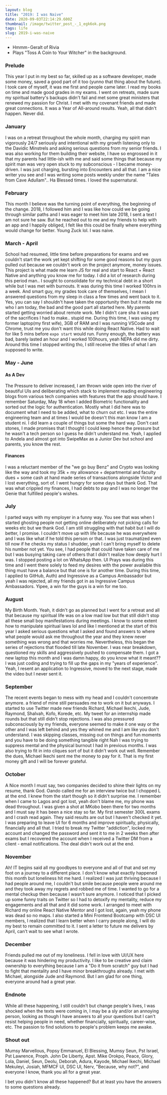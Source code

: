```yaml
---
layout: blog
title: "2019: I was Naive"
date: 2020-09-03T22:14:29.600Z
thumbnail: /image/twitter_post_-_1_egk6ok.png
tags: life
slug: 2019-i-was-naive
---
```

- Hmmm - Geralt of Rivia
- Plays "Toss A Coin to Your Witcher" in the background.

### Prelude

This year I put in my best so far, skilled up as a software developer, made some money, saved a good part of it too (yunno that thing about the future). I took care of myself, it was me first and people came later. I read my books on time and made good grades in my exams. I went on retreats, made sure my spiritual battery's backups didn't fail and met some great ministers that renewed my passion for Christ. I met with my covenant friends and made great connections. It was a Year of All-around results. Yeah, all that didn't happen. Never did.

### January

I was on a retreat throughout the whole month, charging my spirit man vigorously 24/7 seriously and intentional with my growth listening only to the Davidic Minstrels and asking serious questions from my senior friends. I was also working for them building their website, I have so engrossed in it that my parents had little-ish with me and said some things that because my spirit man was very open stuck to my subconscious - I became money-driven. I was just charging, bursting into Encounters and all that. I am a nice writer you see and I was writing some posts weekly under the name "Tales from Cave Adullam".. Ha Blessed times. I loved the supernatural.

### February

This month I believe was the turning point of everything, the beginning of the change. 2018, I followed him and I was like how could we be going through similar paths and I was eager to meet him late 2018, I sent a text I am not sure he saw. But he reached out to me and my friends to help with an app and I happily obliged, I felt like this could be finally where everything would change for better. Young Zuck lol. I was naive.

### March - April

School had resumed, little time before preparations for exams and we couldn't start the work yet kept shifting for some good reasons but my guys pulled out because we couldn't work on the project anymore, money issues. This project is what made me learn JS for real and start to React + React Native and anything you know me for today. I did a lot of research during this period man.. I sought to consolidate for my technical debt in a short while but I was met with burnouts. It was during this time I worked 100hrs in a week. And smart guy, my grades took care of themselves, I mean I answered questions from my sleep in class a few times and went back to it. Yes, you can say I shouldn't have taken the opportunity then but it made me who I am today, the bad and the good part all started here. My parents started getting worried about remote work. Me I didn't care sha it was part of the sacrifices I had to make.. stupid me. During this time, I was using my former laptop(my first wife), 3GB of RAM and I was running VSCode and Chrome, trust me you don't want this while doing React Native. Had to wait for like 5 mins before `expo start` would run. Funny enough, the battery was bad, barely lasted an hour and I worked 100hours, yeah NEPA did me dirty. Around this time I stopped writing tho, I still receive the titles of what I am supposed to write.

### May - June

#### As A Dev

The Pressure to deliver increased, I am thrown wide open into the river of beautiful UIs and deliberating which stack to implement reading engineering blogs from various tech companies with features that the app should have. I remember Saturday, May 18 when I added Biometric functionality and sorted out the logic for authentication. Mostly what I did here was to document what I need to be added, what to churn out etc. I was the entire engineering team and at times I would be doesn't this man know I am a student ni. I did learn a couple of things but some the hard way. Don't cast stones, I made promises that I thought I could keep hence the pressure but he wasn't a tech person so I guess he didn't understand me. Yeah, I applied to Andela and almost got into SwipeMax as a Junior Dev but school and parents, you know the rest.

#### Finances

I was a reluctant member of the "we go buy Benz" and Crypto was looking like the way and took my 35k + my allowance + departmental and faculty dues + some cash at hand made series of transactions alongside Victor and I lost everything, sort of. I went hungry for some days but thank God. That was what crippled my finances, I had debts to pay and I was no longer the Genie that fulfilled people's wishes.

### July

I parted ways with my employer in a funny way. You see that was when I started ghosting people not getting online deliberately not picking calls for weeks etc but we thank God. I am still struggling with that habit but I will do better, I promise. I couldn't move up with life because he was everywhere and I was like what if he told this person or that. I was just traumatized even till now if he checks my status I shudder, yeah I can't bring myself to delete his number not yet. You see, I had people that could have taken care of me but I was busying taking care of others that I didn't realize how deeply hurt I was. I stopped posting a lot on WhatsApp then. UI Prays was during this time and I went there solely to feed my desires with the power available this thing must have a balance but that one is for another time. During this time, I applied to GitHub, Auth) and Ingressive as a Campus Ambassador but yeah I was rejected, all my friends got in as Ingressive Campus Ambassadors. Yipee, a win for the guys is a win for me too.

### August

My Birth Month. Yeah, it didn't go as planned but I went for a retreat and all that because my spiritual life was on a low mad low but that still didn't stop all these small boy manifestations during meetings. I know to some extent how to manipulate spiritual laws lol and like I mentioned at the start of this year I asked serious questions what I asked and found answers to where what people would ask me throughout the year and they knew never something was wrong and that worries me. Nevertheless, this began the series of rejections that flooded till late November. I was near breakdown, questioned my skills and aggressively pushed to compensate them. I got a new laptop this month and I was damn happy, do you know what it meant?? I was just coding and trying to fill up the gaps in my "years of experience". Yeah, I resent an application to Ingressive, moved to the next stage, made the video but I never sent it.

### September

The recent events began to mess with my head and I couldn't concentrate anymore. a friend of mine still persuades me to work on it but anyways. I started to use Twitter made new friends Richard, Michael Ikechi, Jude, Raymond, Shalvah, Kofo, Korede, etc. My tweet for an internship made rounds but that still didn't stop rejections. I was also pressured subconsciously by my friends, everyone seemed to make it one way or the other and I was left behind and yes they whined me and I am like you don't understand. I was skipping classes, missing out on things and fun moments and you have to be doing something tangible right Nah I was trying to suppress mental and the physical burnout I had in previous months. I was also trying to fit in into cliques sort of but it didn't work out well. Remember the dues, Michael Ikechi sent me the money to pay for it. That is my first money gift and I will be forever grateful.

### October

A Nice month I must say, two companies decided to shine their lights on my resume, thank God. Oando called me for an interview twice but I chopped L at the end. I knew from the start though so it didn't surprise me. I remember when I came to Lagos and got lost, yeah don't blame me, my phone was dead throughout. I was given a shot at MKobo been there for two months and I must say it has been a nice stay so far. My first semester 300L exams and I crash read again. They said results are out but I haven't checked it yet. I was preparing to leave UI for 6 months and improve spiritually, physically, financially and all that. I tried to break my Twitter "addiction", locked my account and changed the password and sent it to me in 2 weeks then after exams but I recovered the account when I received a Twitter DM from a client - email notifications. The deal didn't work out at the end.

### November

Ah! IT begins said all my goodbyes to everyone and all of that and set my foot on a journey to a different place. I don't know what exactly happened this month but loneliness hit me hard. I realized I was just thriving because I had people around me, I couldn't but smile because people were around me and they took away my regrets and robbed me of time. I wanted to go for a mental checkup then because I wasn't sure anymore. I noticed that I picked up some funny traits on Twitter so I had to detoxify my mentality, reduce my engagements and all that and it did some work. I arranged to meet with Richard my online React Native Mentor and I got lost, again, yeah my phone was dead so no maps. I also started a Mini Frontend Bootcamp with DSC UI members, I realized that I learn better when I carry people along, I will do my best to remain committed to it. I sent a letter to future me delivers by April, can't wait to see what I wrote.

### December

Friends pulled me out of my loneliness. I fell in love with UI/UX here because it was hindering my productivity. I like to be creative and claim ownership to everything because I am a "Do it from scratch" guy but I had to fight that mentality and I have minor breakthroughs already. I met with Michael, alongside Jude and Raymond. But I am glad for one thing, everyone around had a great year.

### Endnote

While all these happening, I still couldn't but change people's lives, I was shocked when the texts were coming in, I may be a sly and/or an annoying person, looking as though I have answers to all your questions but I can't resist helping people in need, whether financially, spiritually, career-wise, etc. The passion to find solutions to people's problem keeps me awake.

### Shout out

Mumsy Marvellous, Popsy Emmanuel, El Blessing, Mumsy Seun, Pst Israel, Pst Lawrence, Proph. John De Liberty, Apst. Mike Orokpo, Peace, Glory, Lola, Daniel, Seun, Deolu, Deborah, Adura, Kayode, Michael Ikechi, Michael Mekuleyi, Josiah, MFMCF UI, DSC UI, Nerv, "Because, why not?", and everyone I know, thank you all for a great year.

I bet you didn't know all these happened? But at least you have the answers to some questions already.